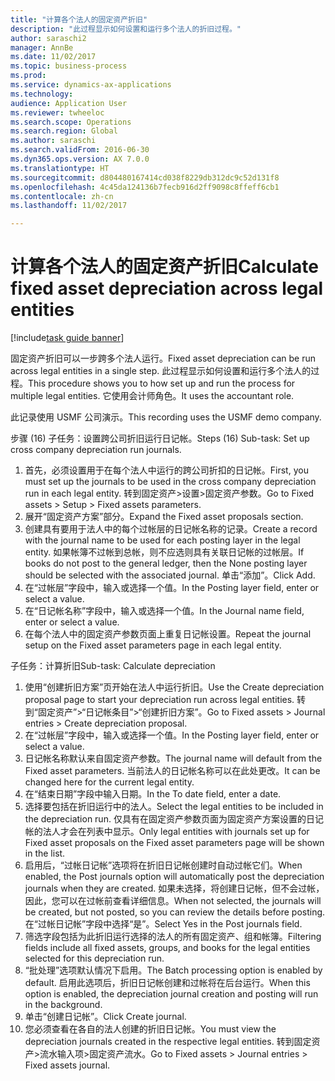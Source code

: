 ```yaml
--- 
title: "计算各个法人的固定资产折旧"
description: "此过程显示如何设置和运行多个法人的折旧过程。"
author: saraschi2
manager: AnnBe
ms.date: 11/02/2017
ms.topic: business-process
ms.prod: 
ms.service: dynamics-ax-applications
ms.technology: 
audience: Application User
ms.reviewer: twheeloc
ms.search.scope: Operations
ms.search.region: Global
ms.author: saraschi
ms.search.validFrom: 2016-06-30
ms.dyn365.ops.version: AX 7.0.0
ms.translationtype: HT
ms.sourcegitcommit: d804480167414cd038f8229db312dc9c52d131f8
ms.openlocfilehash: 4c45da124136b7fecb916d2ff9098c8ffeff6cb1
ms.contentlocale: zh-cn
ms.lasthandoff: 11/02/2017

---
```

# <a name="calculate-fixed-asset-depreciation-across-legal-entities"></a><span data-ttu-id="713c3-103">计算各个法人的固定资产折旧</span><span class="sxs-lookup"><span data-stu-id="713c3-103">Calculate fixed asset depreciation across legal entities</span></span>

[!include[task guide banner](../../includes/task-guide-banner.md)]

<span data-ttu-id="713c3-104">固定资产折旧可以一步跨多个法人运行。</span><span class="sxs-lookup"><span data-stu-id="713c3-104">Fixed asset depreciation can be run across legal entities in a single step.</span></span> <span data-ttu-id="713c3-105">此过程显示如何设置和运行多个法人的过程。</span><span class="sxs-lookup"><span data-stu-id="713c3-105">This procedure shows you to how set up and run the process for multiple legal entities.</span></span> <span data-ttu-id="713c3-106">它使用会计师角色。</span><span class="sxs-lookup"><span data-stu-id="713c3-106">It uses the accountant role.</span></span>  

<span data-ttu-id="713c3-107">此记录使用 USMF 公司演示。</span><span class="sxs-lookup"><span data-stu-id="713c3-107">This recording uses the USMF demo company.</span></span>


<span data-ttu-id="713c3-108">步骤 (16) 子任务：设置跨公司折旧运行日记帐。</span><span class="sxs-lookup"><span data-stu-id="713c3-108">Steps (16) Sub-task: Set up cross company depreciation run journals.</span></span> 

1. <span data-ttu-id="713c3-109">首先，必须设置用于在每个法人中运行的跨公司折扣的日记帐。</span><span class="sxs-lookup"><span data-stu-id="713c3-109">First, you must set up the journals to be used in the cross company depreciation run in each legal entity.</span></span> <span data-ttu-id="713c3-110">转到固定资产>设置>固定资产参数。</span><span class="sxs-lookup"><span data-stu-id="713c3-110">Go to Fixed assets > Setup > Fixed assets parameters.</span></span> 
2. <span data-ttu-id="713c3-111">展开“固定资产方案”部分。</span><span class="sxs-lookup"><span data-stu-id="713c3-111">Expand the Fixed asset proposals section.</span></span> 
3. <span data-ttu-id="713c3-112">创建具有要用于法人中的每个过帐层的日记帐名称的记录。</span><span class="sxs-lookup"><span data-stu-id="713c3-112">Create a record with the journal name to be used for each posting layer in the legal entity.</span></span> <span data-ttu-id="713c3-113">如果帐簿不过帐到总帐，则不应选则具有关联日记帐的过帐层。</span><span class="sxs-lookup"><span data-stu-id="713c3-113">If books do not post to the general ledger, then the None posting layer should be selected with the associated journal.</span></span> <span data-ttu-id="713c3-114">单击“添加”。</span><span class="sxs-lookup"><span data-stu-id="713c3-114">Click Add.</span></span> 
4. <span data-ttu-id="713c3-115">在“过帐层”字段中，输入或选择一个值。</span><span class="sxs-lookup"><span data-stu-id="713c3-115">In the Posting layer field, enter or select a value.</span></span> 
5. <span data-ttu-id="713c3-116">在“日记帐名称”字段中，输入或选择一个值。</span><span class="sxs-lookup"><span data-stu-id="713c3-116">In the Journal name field, enter or select a value.</span></span> 
6. <span data-ttu-id="713c3-117">在每个法人中的固定资产参数页面上重复日记帐设置。</span><span class="sxs-lookup"><span data-stu-id="713c3-117">Repeat the journal setup on the Fixed asset parameters page in each legal entity.</span></span> 

<span data-ttu-id="713c3-118">子任务：计算折旧</span><span class="sxs-lookup"><span data-stu-id="713c3-118">Sub-task: Calculate depreciation</span></span>

1. <span data-ttu-id="713c3-119">使用“创建折旧方案”页开始在法人中运行折旧。</span><span class="sxs-lookup"><span data-stu-id="713c3-119">Use the Create depreciation proposal page to start your depreciation run across legal entities.</span></span> <span data-ttu-id="713c3-120">转到“固定资产”>“日记帐条目”>“创建折旧方案”。</span><span class="sxs-lookup"><span data-stu-id="713c3-120">Go to Fixed assets > Journal entries > Create depreciation proposal.</span></span> 
2. <span data-ttu-id="713c3-121">在“过帐层”字段中，输入或选择一个值。</span><span class="sxs-lookup"><span data-stu-id="713c3-121">In the Posting layer field, enter or select a value.</span></span> 
3. <span data-ttu-id="713c3-122">日记帐名称默认来自固定资产参数。</span><span class="sxs-lookup"><span data-stu-id="713c3-122">The journal name will default from the Fixed asset parameters.</span></span> <span data-ttu-id="713c3-123">当前法人的日记帐名称可以在此处更改。</span><span class="sxs-lookup"><span data-stu-id="713c3-123">It can be changed here for the current legal entity.</span></span> 
4. <span data-ttu-id="713c3-124">在“结束日期”字段中输入日期。</span><span class="sxs-lookup"><span data-stu-id="713c3-124">In the To date field, enter a date.</span></span> 
5. <span data-ttu-id="713c3-125">选择要包括在折旧运行中的法人。</span><span class="sxs-lookup"><span data-stu-id="713c3-125">Select the legal entities to be included in the depreciation run.</span></span> <span data-ttu-id="713c3-126">仅具有在固定资产参数页面为固定资产方案设置的日记帐的法人才会在列表中显示。</span><span class="sxs-lookup"><span data-stu-id="713c3-126">Only legal entities with journals set up for Fixed asset proposals on the Fixed asset parameters page will be shown in the list.</span></span> 
6. <span data-ttu-id="713c3-127">启用后，“过帐日记帐”选项将在折旧日记帐创建时自动过帐它们。</span><span class="sxs-lookup"><span data-stu-id="713c3-127">When enabled, the Post journals option will automatically post the depreciation journals when they are created.</span></span> <span data-ttu-id="713c3-128">如果未选择，将创建日记帐，但不会过帐，因此，您可以在过帐前查看详细信息。</span><span class="sxs-lookup"><span data-stu-id="713c3-128">When not selected, the journals will be created, but not posted, so you can review the details before posting.</span></span> <span data-ttu-id="713c3-129">在“过帐日记帐”字段中选择“是”。</span><span class="sxs-lookup"><span data-stu-id="713c3-129">Select Yes in the Post journals field.</span></span> 
7. <span data-ttu-id="713c3-130">筛选字段包括为此折旧运行选择的法人的所有固定资产、组和帐簿。</span><span class="sxs-lookup"><span data-stu-id="713c3-130">Filtering fields include all fixed assets, groups, and books for the legal entities selected for this depreciation run.</span></span> 
8. <span data-ttu-id="713c3-131">“批处理”选项默认情况下启用。</span><span class="sxs-lookup"><span data-stu-id="713c3-131">The Batch processing option is enabled by default.</span></span> <span data-ttu-id="713c3-132">启用此选项后，折旧日记帐创建和过帐将在后台运行。</span><span class="sxs-lookup"><span data-stu-id="713c3-132">When this option is enabled, the depreciation journal creation and posting will run in the background.</span></span> 
9. <span data-ttu-id="713c3-133">单击“创建日记帐”。</span><span class="sxs-lookup"><span data-stu-id="713c3-133">Click Create journal.</span></span> 
10. <span data-ttu-id="713c3-134">您必须查看在各自的法人创建的折旧日记帐。</span><span class="sxs-lookup"><span data-stu-id="713c3-134">You must view the depreciation journals created in the respective legal entities.</span></span> <span data-ttu-id="713c3-135">转到固定资产>流水输入项>固定资产流水。</span><span class="sxs-lookup"><span data-stu-id="713c3-135">Go to Fixed assets > Journal entries > Fixed assets journal.</span></span>

